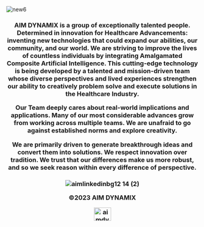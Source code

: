 ![new6](https://user-images.githubusercontent.com/119469038/210111370-575c1231-49f1-4ec9-9e23-1bb764d4bd13.jpeg)

  <h3 align="middle">

AIM DYNAMIX is a group of exceptionally talented people. Determined in innovation for Healthcare Advancements: inventing new technologies that could expand our abilities, our community, and our world. We are striving to improve the lives of countless individuals by integrating Amalgamated Composite Artificial Intelligence.  This cutting-edge technology is being developed by a talented and mission-driven team whose diverse perspectives and lived experiences strengthen our ability to creatively problem solve and execute solutions in the Healthcare Industry.


Our Team deeply cares about real-world implications and applications. Many of our most considerable advances grow from working across multiple teams. We are unafraid to go against established norms and explore creativity.

We are primarily driven to generate breakthrough ideas and convert them into solutions. We respect innovation over tradition. We trust that our differences make us more robust, and so we seek reason within every difference of perspective.

  <h3 align="middle">
  
![aimlinkedinbg12 14 (2)](https://user-images.githubusercontent.com/119469038/209342013-ad59d147-7591-4a96-8714-495374bf51ad.png)

©2023 AIM DYNAMIX 



<a href="https://linkedin.com/company/aimdynmix/" target="blank"><img align="center" src="https://raw.githubusercontent.com/rahuldkjain/github-profile-readme-generator/master/src/images/icons/Social/linked-in-alt.svg" alt="aimdynamix" height="35" width="45" /></a>

